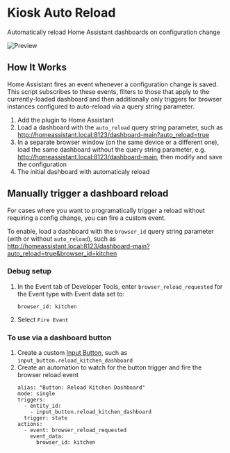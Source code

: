 # Kiosk Auto Reload

Automatically reload Home Assistant dashboards on configuration change

![Preview](https://github.com/user-attachments/assets/dcb98e26-0454-4eae-b2c6-50c2fe4d9bf8)

## How It Works

Home Assistant fires an event whenever a configuration change is saved. This script subscribes to these events, filters to those that apply to the currently-loaded dashboard and then additionally only triggers for browser instances configured to auto-reload via a query string parameter.

1. Add the plugin to Home Assistant
2. Load a dashboard with the `auto_reload` query string parameter, such as http://homeassistant.local:8123/dashboard-main?auto_reload=true
3. In a separate browser window (on the same device or a different one), load the same dashboard without the query string parameter, e.g. http://homeassistant.local:8123/dashboard-main, then modify and save the configuration
4. The initial dashboard with automaticaly reload

## Manually trigger a dashboard reload

For cases where you want to programatically trigger a reload without requiring a config change, you can fire a custom event.

To enable, load a dashboard with the `browser_id` query string parameter (with or without `auto_reload`), such as http://homeassistant.local:8123/dashboard-main?auto_reload=true&browser_id=kitchen

### Debug setup

1. In the Event tab of Developer Tools, enter `browser_reload_requested` for the Event type with Event data set to:

   ```
   browser_id: kitchen
   ```

2. Select `Fire Event`

### To use via a dashboard button

1. Create a custom [Input Button](https://www.home-assistant.io/integrations/input_button/), such as `input_button.reload_kitchen_dashboard`
2. Create an automation to watch for the button trigger and fire the browser reload event
   ```
   alias: "Button: Reload Kitchen Dashboard"
   mode: single
   triggers:
     - entity_id:
       - input_button.reload_kitchen_dashboard
     trigger: state
   actions:
     - event: browser_reload_requested
       event_data:
         browser_id: kitchen
   ```

